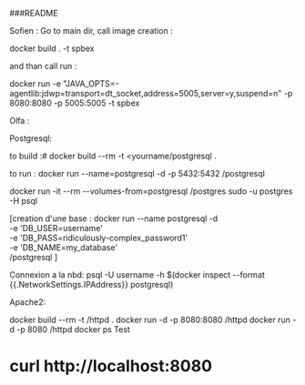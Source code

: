 ###README

Sofien : Go to main dir, call image creation :

docker build . -t spbex

and than call run :

docker run -e "JAVA_OPTS=-agentlib:jdwp=transport=dt_socket,address=5005,server=y,suspend=n" -p 8080:8080 -p 5005:5005 -t spbex

Olfa :

Postgresql:

to build :# docker build --rm -t <yourname/postgresql .

to run : docker run --name=postgresql -d -p 5432:5432 <yourname>/postgresql

docker run -it --rm --volumes-from=postgresql <yourname>/postgres sudo -u
postgres -H psql

[creation d'une base : docker run --name postgresql -d \
-e 'DB_USER=username' \
-e 'DB_PASS=ridiculously-complex_password1' \
-e 'DB_NAME=my_database' \
<yourname>/postgresql  ]
   
  Connexion a la nbd:  psql -U username -h $(docker inspect --format {{.NetworkSettings.IPAddress}} postgresql)
  
  Apache2:
  
   docker build --rm -t <username>/httpd .
   docker run -d -p 8080:8080 <username>/httpd
   docker run -d -p 8080 <username>/httpd
   docker ps
Test
# curl http://localhost:8080



